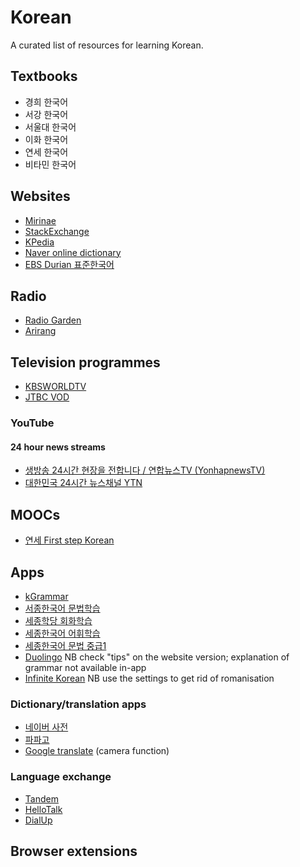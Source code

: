 # Korean

A curated list of resources for learning Korean.

## Textbooks

* 경희 한국어
* 서강 한국어
* 서울대 한국어
* 이화 한국어
* 연세 한국어
* 비타민 한국어

## Websites

* [Mirinae](https://mirinae.io)
* [StackExchange](https://korean.stackexchange.com/)
* [KPedia](https://www.kpedia.jp/)
* [Naver online dictionary](https://korean.dict.naver.com/english) 
* [EBS Durian 표준한국어](https://www.ebs.co.kr/durian/kr/course?language=standardKorean)

## Radio

* [Radio Garden](https://radio.garden)
* [Arirang](http://www.arirang.com/radio/)

## Television programmes

* [KBSWORLDTV](http://kbsworld.kbs.co.kr/index_en.php?)
* [JTBC VOD](http://vod.jtbc.joins.com/)

### YouTube

#### 24 hour news streams

* [생방송 24시간 현장을 전합니다 / 연합뉴스TV (YonhapnewsTV)](https://www.youtube.com/watch?v=0GN8t2u3flc)
* [대한민국 24시간 뉴스채널 YTN](https://www.youtube.com/watch?v=GoXPbGQl-uQ)


## MOOCs

* [연세 First step Korean](https://www.coursera.org/learn/learn-korean)

## Apps

* [kGrammar](https://apps.apple.com/kr/app/kgrammar-korean-grammar/id1066352462)
* [서종한국어 문법학습](https://apps.apple.com/kr/app/%EC%84%B8%EC%A2%85%ED%95%99%EB%8B%B9-%EB%AC%B8%EB%B2%95%ED%95%99%EC%8A%B5-%EC%B4%88%EA%B8%89/id1347807237)
* [세종학당 회화학습](https://apps.apple.com/kr/app/%EC%84%B8%EC%A2%85%ED%95%99%EB%8B%B9-%ED%9A%8C%ED%99%94%ED%95%99%EC%8A%B5-%EC%B4%88%EA%B8%89/id1378163626)
* [세종한국어 어휘학습](https://apps.apple.com/kr/app/%EC%84%B8%EC%A2%85%ED%95%9C%EA%B5%AD%EC%96%B4-%EC%96%B4%ED%9C%98%ED%95%99%EC%8A%B5-%EC%B4%88%EA%B8%89-%EC%A4%91%EA%B8%89/id1225535651)
* [세종한국어 문법 중급1](https://apps.apple.com/kr/app/%EC%84%B8%EC%A2%85%ED%95%9C%EA%B5%AD%EC%96%B4-%EB%AC%B8%EB%B2%95-%EC%A4%91%EA%B8%891/id1450686872)
* [Duolingo](https://itunes.apple.com/app/duolingo-learn-spanish-french/id570060128) NB check "tips" on the website version; explanation of grammar not available in-app
* [Infinite Korean](https://apps.apple.com/gb/app/infinite-korean/id1298380722) NB use the settings to get rid of romanisation

### Dictionary/translation apps

* [네이버 사전](https://apps.apple.com/kr/app/%EB%84%A4%EC%9D%B4%EB%B2%84-%EC%82%AC%EC%A0%84/id673085116)
* [파파고](https://apps.apple.com/kr/app/%EB%84%A4%EC%9D%B4%EB%B2%84-%ED%8C%8C%ED%8C%8C%EA%B3%A0-ai-%ED%86%B5%EB%B2%88%EC%97%AD/id1147874819)
* [Google translate](https://apps.apple.com/kr/app/google-%EB%B2%88%EC%97%AD/id414706506) (camera function)

### Language exchange

* [Tandem](https://apps.apple.com/gb/app/tandem-learn-new-languages/id959001619)
* [HelloTalk](https://apps.apple.com/gb/app/hellotalk-language-learning/id557130558)
* [DialUp](https://apps.apple.com/gb/app/dialup-audio/id1295012267)

## Browser extensions


